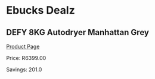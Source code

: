 
# Ebucks Dealz
## DEFY 8KG Autodryer Manhattan Grey
[Product Page](https://www.ebucks.com/web/shop/productSelected.do?prodId=966125607&catId=704981826)

Price: R6399.00

Savings: 201.0


	